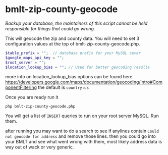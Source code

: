 # bmlt-zip-county-geocode

*Backup your database, the maintainers of this script cannot be held responsible for things that could go wrong.*

This will geocode the zip and county data.  You will need to set 3 configuration values at the top of bmlt-zip-county-geocode.php.

```php
$table_prefix = "";  // database prefix for your MySQL sever
$google_maps_api_key = "";
$root_server = "";
$location_lookup_bias = ""; // Used for better geocoding results
```

more info on location_lookup_bias options can be found here. https://developers.google.com/maps/documentation/geocoding/intro#ComponentFiltering
the default is `country:us`

Once you are ready run it

`php bmlt-zip-county-geocode.php`

You will get a list of `INSERT` queries to run on your root server MySQL.  Run them.

after running you may want to do a search to see if anylines contain `Could not geocode for address` and remove those lines. then you could go into your BMLT and see what went wrong with them, most likely address data is way out of wack or very generic.